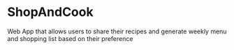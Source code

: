 # ShopAndCook
Web App that allows users to share their recipes and generate weekly menu and shopping list based on their preference 
